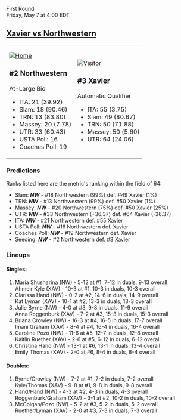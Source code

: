 First Round  
Friday, May 7 at 4:00 EDT
## [Xavier vs Northwestern](https://www.ncaa.com/game/5833673) 

<table><tr><td>  

[![Home](https://www.ncaa.com/sites/default/files/images/logos/schools/n/northwestern.70.png)](../index.md)  

### #2 Northwestern  

At-Large Bid  
- ITA: 21 (39.92)  
- Slam: 18 (90.46)  
- TRN: 13 (83.80)  
- Massey: 20 (7.78)  
- UTR: 33 (60.43)  
- USTA Poll: 16  
- Coaches Poll: 19  

</td><td>  

[![Visitor](https://www.ncaa.com/sites/default/files/images/logos/schools/x/xavier.70.png)](../index.md)  

### #3 Xavier  

Automatic Qualifier  
- ITA: 55 (3.75)  
- Slam: 49 (80.67)  
- TRN: 50 (71.88)  
- Massey: 50 (5.60)  
- UTR: 64 (24.06)  

</td></tr></table>  

### Predictions  

Ranks listed here are the metric's ranking within the field of 64:  
- Slam: ***NW*** - #18 Northwestern (99%) def. #49 Xavier (1%)  
- TRN: ***NW*** - #13 Northwestern (99%) def. #50 Xavier (1%)  
- Massey: ***NW*** - #20 Northwestern (75%) def. #50 Xavier (25%)  
- UTR: ***NW*** - #33 Northwestern (+36.37) def. #64 Xavier (-36.37)  
- ITA: ***NW*** - #21 Northwestern def. #55 Xavier  
- USTA Poll: ***NW*** - #16 Northwestern def. Xavier  
- Coaches Poll: ***NW*** - #19 Northwestern def. Xavier  
- Seeding: ***NW*** - #2 Northwestern def. #3 Xavier  

### Lineups  

#### Singles:  
1. Maria Shusharina (NW) - 5-12 at #1, 7-12 in duals, 9-13 overall  
   Ahmeir Kyle (XAV) - 10-3 at #1, 10-3 in duals, 10-3 overall
2. Clarissa Hand (NW) - 0-2 at #2, 14-6 in duals, 14-9 overall  
   Kat Lyman (XAV) - 10-1 at #2, 13-3 in duals, 13-3 overall
3. Julie Byrne (NW) - 4-0 at #3, 9-8 in duals, 11-9 overall  
   Anna Roggenburk (XAV) - 7-2 at #3, 15-3 in duals, 15-3 overall
4. Briana Crowley (NW) - 16-3 at #4, 16-5 in duals, 17-7 overall  
   Imani Graham (XAV) - 8-4 at #4, 16-4 in duals, 16-4 overall
5. Caroline Pozo (NW) - 11-6 at #5, 12-7 in duals, 12-8 overall  
   Kaitlin Ruether (XAV) - 2-6 at #5, 6-12 in duals, 6-12 overall
6. Christina Hand (NW) - 13-1 at #6, 13-1 in duals, 13-4 overall  
   Emily Thomas (XAV) - 2-0 at #6, 8-4 in duals, 8-4 overall

#### Doubles:  
1. Byrne/Crowley (NW) - 7-2 at #1, 7-2 in duals, 7-2 overall  
   Kyle/Thomas (XAV) - 9-8 at #1, 9-8 in duals, 9-8 overall
2. Hand/Hand (NW) - 4-3 at #2, 4-3 in duals, 4-3 overall  
   Roggenburk/Graham (XAV) - 3-1 at #2, 10-2 in duals, 10-2 overall
3. McColgan/Pozo (NW) - 5-2 at #3, 5-2 in duals, 5-2 overall  
   Ruether/Lyman (XAV) - 2-0 at #3, 7-3 in duals, 7-3 overall